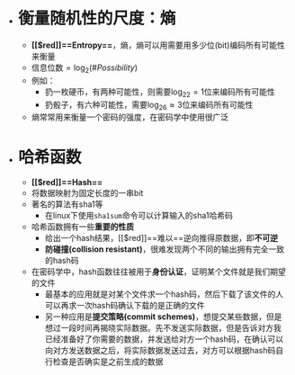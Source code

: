 - # 衡量随机性的尺度：熵
	- **[[$red]]==Entropy==**，熵，熵可以用需要用多少位(bit)编码所有可能性来衡量
	- 信息位数$= \log_2(\#Possibility)$
	- 例如：
		- 扔一枚硬币，有两种可能性，则需要$\log_22=1$位来编码所有可能性
		- 扔骰子，有六种可能性，需要$\log_26\approx 3$位来编码所有可能性
	- 熵常常用来衡量一个密码的强度，在密码学中使用很广泛
- # 哈希函数
	- **[[$red]]==Hash==**
	- 将数据映射为固定长度的一串bit
	- 著名的算法有sha1等
		- 在linux下使用``sha1sum``命令可以计算输入的sha1哈希码
	- 哈希函数拥有一些**重要的性质**
		- 给出一个hash结果，[[$red]]==难以==逆向推得原数据，即**不可逆**
		- **防碰撞(collision resistant)**，很难发现两个不同的输出拥有完全一致的hash码
	- 在密码学中，hash函数往往被用于**身份认证**，证明某个文件就是我们期望的文件
		- 最基本的应用就是对某个文件求一个hash码，然后下载了该文件的人可以再求一次hash码确认下载的是正确的文件
		- 另一种应用是**提交策略(commit schemes)**，想提交某些数据，但是想过一段时间再揭晓实际数据。先不发送实际数据，但是告诉对方我已经准备好了你需要的数据，并发送给对方一个hash码，在确认可以向对方发送数据之后，将实际数据发送过去，对方可以根据hash码自行检查是否确实是之前生成的数据